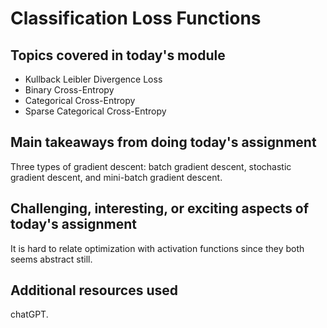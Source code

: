 # Classification Loss Functions

## Topics covered in today's module
* Kullback Leibler Divergence Loss
* Binary Cross-Entropy
* Categorical Cross-Entropy
* Sparse Categorical Cross-Entropy

## Main takeaways from doing today's assignment
Three types of gradient descent: batch gradient descent, stochastic gradient descent, and mini-batch gradient descent.

## Challenging, interesting, or exciting aspects of today's assignment
It is hard to relate optimization with activation functions since they both seems abstract still.

## Additional resources used 
chatGPT.
